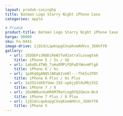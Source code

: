 ```yaml
---
layout: produk-casinghp
title: Batman Logo Starry Night iPhone Case
categories: apple

# Produk
product-title: Batman Logo Starry Night iPhone Case
harga: 90000
sku: hn-0441
image-drive: 1jQ1dcLqwkopgCUvpKxmAHVcn_JDAhfY0
gallery:
  - url: 1EDObFs3N8DiReWJTw92atralLoswgteA
    title: iPhone 5 / 5s / SE
  - url: 1a6oDL4TWb_7uHuEMPiFQFwDYWovmPlg8
    title: iPhone 6 / 6s
  - url: 1p4KqQgANQ5JAKq6Ivm0l---ThkSs2P8Y
    title: iPhone 6 Plus / 6s Plus
  - url: 1a3SSJdXbYSmw-15E-upbjyDl8uMbjSSI
    title: iPhone 7 / 8
  - url: 1EeHW0unXuHR6M7ReYceg0YQ2Gmcm-Ncd
    title: iPhone 7 Plus / 8 Plus
  - url: 1jQ1dcLqwkopgCUvpKxmAHVcn_JDAhfY0
    title: iPhone X
---
```


